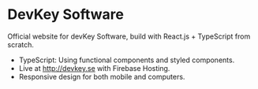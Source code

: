 # DevKey Software

Official website for devKey Software, build with React.js + TypeScript from scratch. 

- TypeScript: Using functional components and styled components.
- Live at http://devkey.se with Firebase Hosting.
- Responsive design for both mobile and computers.

